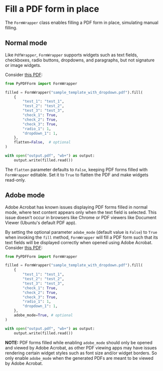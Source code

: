 # Fill a PDF form in place

The `FormWrapper` class enables filling a PDF form in place, simulating manual filling.

## Normal mode

Like `PdfWrapper`, `FormWrapper` supports widgets such as text fields, checkboxes, radio buttons, dropdowns, and paragraphs, but not signature or image widgets.

Consider [this PDF](https://github.com/chinapandaman/PyPDFForm/raw/master/pdf_samples/dropdown/sample_template_with_dropdown.pdf):

```python
from PyPDFForm import FormWrapper

filled = FormWrapper("sample_template_with_dropdown.pdf").fill(
    {
        "test_1": "test_1",
        "test_2": "test_2",
        "test_3": "test_3",
        "check_1": True,
        "check_2": True,
        "check_3": True,
        "radio_1": 1,
        "dropdown_1": 1,
    },
    flatten=False,  # optional
)

with open("output.pdf", "wb+") as output:
    output.write(filled.read())
```

The `flatten` parameter defaults to `False`, keeping PDF forms filled with `FormWrapper` editable. Set it to `True` to flatten the PDF and make widgets read-only.

## Adobe mode

Adobe Acrobat has known issues displaying PDF forms filled in normal mode, where text content appears only when the text field is selected. This issue doesn't occur in browsers like Chrome or PDF viewers like Document Viewer (Ubuntu's default PDF app).

By setting the optional parameter `adobe_mode` (default value is `False`) to `True` when invoking the `fill` 
method, `FormWrapper` will fill a PDF form such that its text 
fields will be displayed correctly when opened using Adobe Acrobat. Consider [this PDF](https://github.com/chinapandaman/PyPDFForm/raw/master/pdf_samples/dropdown/sample_template_with_dropdown.pdf):

```python
from PyPDFForm import FormWrapper

filled = FormWrapper("sample_template_with_dropdown.pdf").fill(
    {
        "test_1": "test_1",
        "test_2": "test_2",
        "test_3": "test_3",
        "check_1": True,
        "check_2": True,
        "check_3": True,
        "radio_1": 1,
        "dropdown_1": 1,
    },
    adobe_mode=True, # optional
)

with open("output.pdf", "wb+") as output:
    output.write(filled.read())
```

**NOTE:** PDF forms filled while enabling `adobe_mode` should only be opened and viewed by Adobe Acrobat, as other PDF viewing apps may have issues rendering certain widget styles such as font size and/or widget borders.
So only enable `adobe_mode` when the generated PDFs are meant to be viewed by Adobe Acrobat.
